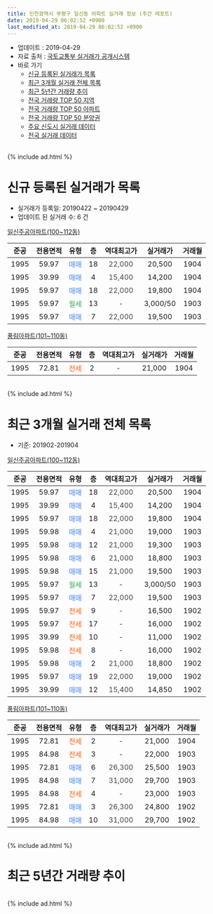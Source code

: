 ```yaml
---
title: 인천광역시 부평구 일신동 아파트 실거래 정보 (주간 레포트)
date: 2019-04-29 06:02:52 +0900
last_modified_at: 2019-04-29 06:02:52 +0900
---
```


* 업데이트 : 2019-04-29
* 자료 출처 : [국토교통부 실거래가 공개시스템](http://rt.molit.go.kr)
* 바로 가기
    * [신규 등록된 실거래가 목록](#신규-등록된-실거래가-목록)
    * [최근 3개월 실거래 전체 목록](#최근-3개월-실거래-전체-목록)
    * [최근 5년간 거래량 추이](#최근-5년간-거래량-추이)
    * [전국 거래량 TOP 50 지역](https://inasie.github.io/apt-trade-info/최근-3개월-전국에서-가장-거래가-많이-발생한-지역)
    * [전국 거래량 TOP 50 아파트](https://inasie.github.io/apt-trade-info/최근-3개월-전국에서-가장-거래가-많이-발생한-아파트)
    * [전국 거래량 TOP 50 분양권](https://inasie.github.io/apt-trade-info/최근-3개월-전국에서-가장-거래가-많이-발생한-분양권)
    * [주요 신도시 실거래 데이터](https://inasie.github.io/apt-trade-info/주요-신도시)
    * [전국 실거래 데이터](https://inasie.github.io/apt-trade-info/전국)
<br>
{% include ad.html %}
<br>

# 신규 등록된 실거래가 목록
* 실거래가 등록일: 20190422 ~ 20190429
* 업데이트 된 실거래 수: 6 건


[일신주공아파트(100~112동)](https://search.naver.com/search.naver?query=%EC%9D%B8%EC%B2%9C%EA%B4%91%EC%97%AD%EC%8B%9C+%EB%B6%80%ED%8F%89%EA%B5%AC+%EC%9D%BC%EC%8B%A0%EB%8F%99+%EC%9D%BC%EC%8B%A0%EC%A3%BC%EA%B3%B5%EC%95%84%ED%8C%8C%ED%8A%B8%28100%7E112%EB%8F%99%29)

|준공|전용면적|유형|층|역대최고가|실거래가|거래월|
|:---:|:---:|:---:|:---:|:---:|:---:|:---:|
|1995|59.97|<span style="color:#4285f3">매매</span>|18|<span style="color:#444444">22,000</span>|20,500|1904|
|1995|39.99|<span style="color:#4285f3">매매</span>|4|<span style="color:#444444">15,400</span>|14,200|1904|
|1995|59.97|<span style="color:#4285f3">매매</span>|18|<span style="color:#444444">22,000</span>|19,800|1904|
|1995|59.97|<span style="color:#34a853">월세</span>|13|<span style="color:#444444">-</span>|3,000/50|1903|
|1995|59.97|<span style="color:#4285f3">매매</span>|7|<span style="color:#444444">22,000</span>|19,500|1903|

[풍림아파트(101~110동)](https://search.naver.com/search.naver?query=%EC%9D%B8%EC%B2%9C%EA%B4%91%EC%97%AD%EC%8B%9C+%EB%B6%80%ED%8F%89%EA%B5%AC+%EC%9D%BC%EC%8B%A0%EB%8F%99+%ED%92%8D%EB%A6%BC%EC%95%84%ED%8C%8C%ED%8A%B8%28101%7E110%EB%8F%99%29)

|준공|전용면적|유형|층|역대최고가|실거래가|거래월|
|:---:|:---:|:---:|:---:|:---:|:---:|:---:|
|1995|72.81|<span style="color:#ff5a00">전세</span>|2|<span style="color:#444444">-</span>|21,000|1904|


<br>
{% include ad.html %}
<br>

# 최근 3개월 실거래 전체 목록
* 기준: 201902-201904


[일신주공아파트(100~112동)](https://search.naver.com/search.naver?query=%EC%9D%B8%EC%B2%9C%EA%B4%91%EC%97%AD%EC%8B%9C+%EB%B6%80%ED%8F%89%EA%B5%AC+%EC%9D%BC%EC%8B%A0%EB%8F%99+%EC%9D%BC%EC%8B%A0%EC%A3%BC%EA%B3%B5%EC%95%84%ED%8C%8C%ED%8A%B8%28100%7E112%EB%8F%99%29)

|준공|전용면적|유형|층|역대최고가|실거래가|거래월|
|:---:|:---:|:---:|:---:|:---:|:---:|:---:|
|1995|59.97|<span style="color:#4285f3">매매</span>|18|<span style="color:#444444">22,000</span>|20,500|1904|
|1995|39.99|<span style="color:#4285f3">매매</span>|4|<span style="color:#444444">15,400</span>|14,200|1904|
|1995|59.97|<span style="color:#4285f3">매매</span>|18|<span style="color:#444444">22,000</span>|19,800|1904|
|1995|59.98|<span style="color:#4285f3">매매</span>|4|<span style="color:#444444">21,000</span>|19,000|1903|
|1995|59.98|<span style="color:#4285f3">매매</span>|12|<span style="color:#444444">21,000</span>|19,300|1903|
|1995|59.98|<span style="color:#4285f3">매매</span>|6|<span style="color:#444444">21,000</span>|18,800|1903|
|1995|59.98|<span style="color:#4285f3">매매</span>|15|<span style="color:#444444">21,000</span>|19,500|1903|
|1995|59.97|<span style="color:#34a853">월세</span>|13|<span style="color:#444444">-</span>|3,000/50|1903|
|1995|59.97|<span style="color:#4285f3">매매</span>|7|<span style="color:#444444">22,000</span>|19,500|1903|
|1995|59.97|<span style="color:#ff5a00">전세</span>|9|<span style="color:#444444">-</span>|16,500|1902|
|1995|59.97|<span style="color:#ff5a00">전세</span>|17|<span style="color:#444444">-</span>|16,000|1902|
|1995|39.99|<span style="color:#ff5a00">전세</span>|10|<span style="color:#444444">-</span>|11,000|1902|
|1995|59.98|<span style="color:#ff5a00">전세</span>|8|<span style="color:#444444">-</span>|16,000|1902|
|1995|59.98|<span style="color:#4285f3">매매</span>|2|<span style="color:#444444">21,000</span>|18,800|1902|
|1995|59.97|<span style="color:#4285f3">매매</span>|19|<span style="color:#444444">22,000</span>|19,000|1902|
|1995|39.99|<span style="color:#4285f3">매매</span>|12|<span style="color:#444444">15,400</span>|14,850|1902|

[풍림아파트(101~110동)](https://search.naver.com/search.naver?query=%EC%9D%B8%EC%B2%9C%EA%B4%91%EC%97%AD%EC%8B%9C+%EB%B6%80%ED%8F%89%EA%B5%AC+%EC%9D%BC%EC%8B%A0%EB%8F%99+%ED%92%8D%EB%A6%BC%EC%95%84%ED%8C%8C%ED%8A%B8%28101%7E110%EB%8F%99%29)

|준공|전용면적|유형|층|역대최고가|실거래가|거래월|
|:---:|:---:|:---:|:---:|:---:|:---:|:---:|
|1995|72.81|<span style="color:#ff5a00">전세</span>|2|<span style="color:#444444">-</span>|21,000|1904|
|1995|84.98|<span style="color:#ff5a00">전세</span>|3|<span style="color:#444444">-</span>|22,000|1903|
|1995|72.81|<span style="color:#4285f3">매매</span>|6|<span style="color:#444444">26,300</span>|25,500|1903|
|1995|84.98|<span style="color:#4285f3">매매</span>|7|<span style="color:#444444">31,000</span>|29,700|1903|
|1995|84.98|<span style="color:#ff5a00">전세</span>|4|<span style="color:#444444">-</span>|23,000|1903|
|1995|72.81|<span style="color:#4285f3">매매</span>|3|<span style="color:#444444">26,300</span>|24,800|1902|
|1995|84.98|<span style="color:#4285f3">매매</span>|10|<span style="color:#444444">31,000</span>|29,700|1902|


<br>
{% include ad.html %}
<br>

# 최근 5년간 거래량 추이


<div style="width:100%;">
    <canvas id="deal_progress" height="200"></canvas>
</div>

<script>
new Chart(document.getElementById("deal_progress"), {
    type: 'line',
    data: {
        labels: ['201404','201405','201406','201407','201408','201409','201410','201411','201412','201501','201502','201503','201504','201505','201506','201507','201508','201509','201510','201511','201512','201601','201602','201603','201604','201605','201606','201607','201608','201609','201610','201611','201612','201701','201702','201703','201704','201705','201706','201707','201708','201709','201710','201711','201712','201801','201802','201803','201804','201805','201806','201807','201808','201809','201810','201811','201812','201901','201902','201903','201904'],
        datasets: [{
            label: '매매',
            pointRadius: 1,
            data: [8, 3, 13, 8, 17, 12, 10, 13, 3, 13, 10, 19, 13, 12, 20, 16, 6, 7, 13, 7, 1, 6, 11, 7, 20, 12, 20, 8, 10, 18, 12, 9, 5, 10, 13, 9, 9, 7, 10, 13, 8, 9, 12, 2, 4, 4, 7, 16, 5, 5, 6, 4, 6, 12, 8, 3, 3, 5, 5, 7, 3],
            borderColor: "rgba(255, 201, 14, 1)",
            backgroundColor: "rgba(255, 201, 14, 0.5)",
            fill: false,
            lineTension: 0
        },{
            label: '전월세',
            pointRadius: 1,
            data: [4, 3, 6, 7, 3, 12, 7, 5, 3, 10, 8, 6, 3, 10, 5, 3, 3, 3, 8, 1, 2, 5, 2, 8, 5, 13, 5, 0, 3, 9, 6, 5, 7, 2, 9, 5, 4, 3, 7, 2, 2, 5, 5, 2, 1, 3, 6, 8, 2, 4, 8, 3, 1, 7, 6, 4, 1, 5, 4, 3, 1],
            borderColor: "rgba(0, 141, 185, 1)",
            backgroundColor: "rgba(0, 141, 185, 0.5)",
            fill: false,
            lineTension: 0
        }
        ]
    },
    options: {
        responsive: true,
        title: {
            display: false
        },
        tooltips: {
            mode: 'index',
            intersect: false
        },
        hover: {
            mode: 'nearest',
            intersect: true
        },
        scales: {
            xAxes: [{
                display: true,
                scaleLabel: {
                    display: true,
                    labelString: '년/월'
                }
            }],
            yAxes: [{
                display: true,
                ticks: {
                    suggestedMin: 0,
                },
                scaleLabel: {
                    display: true,
                    labelString: '실거래 수'
                }
            }]
        }
    }
});

</script>


<br>
{% include ad.html %}
<br>

